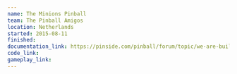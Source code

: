 ```yaml
---
name: The Minions Pinball
team: The Pinball Amigos
location: Netherlands
started: 2015-08-11
finished:
documentation_link: https://pinside.com/pinball/forum/topic/we-are-building-a-minions-pinball-updates-every-friday
code_link:
gameplay_link:
---
```

